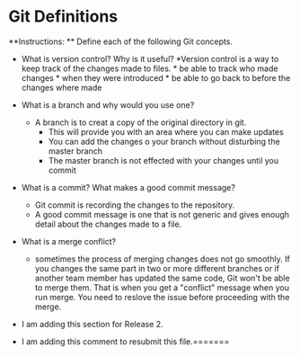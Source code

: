 # Git Definitions

**Instructions: ** Define each of the following Git concepts.

* What is version control?  Why is it useful?
	*Version control is a way to keep track of the changes made to files.
		* be able to track who made changes
		* when they were introduced
		* be able to go back to before the changes where made

* What is a branch and why would you use one?
	* A branch is to creat a copy of the original directory in git.
		* This will provide you with an area where you can make updates
		* You can add the changes o your branch without disturbing the master branch
		* The master branch is not effected with your changes until you commit
* What is a commit? What makes a good commit message?
	* Git commit is recording the changes to the repository.
	* A good commit message is one that is not generic and gives enough detail about the changes made to a file.

* What is a merge conflict?
	* sometimes the process of merging changes does not go smoothly. If you changes the same part in two or more different branches or if another team member has updated the same code, Git won't be able to merge them. That is when you get a "conflict" message when you run merge. You need to reslove the issue before proceeding with the merge.

* I am adding this section for Release 2.

* I am adding this comment to resubmit this file.=======


